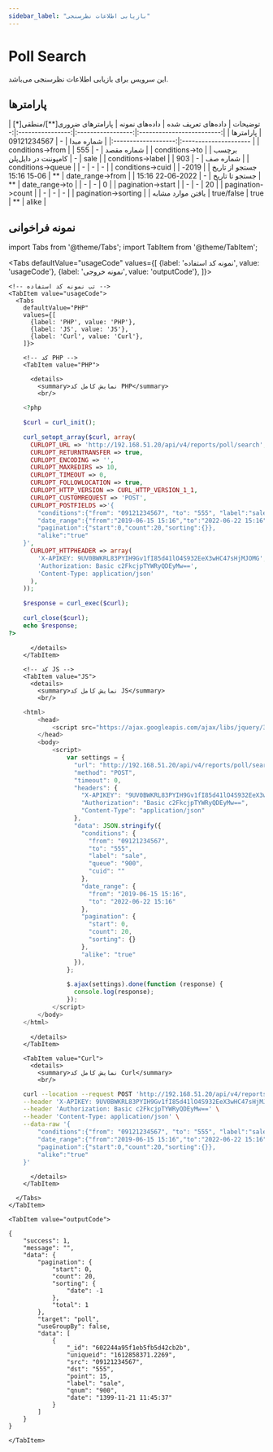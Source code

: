 ```yaml
---
sidebar_label: "بازیابی اطلاعات نظرسنجی"
---
```

<head>
  <title>بازیابی اطلاعات نظرسنجی | مستندات سیموتل</title>
</head>

# Poll Search

این سرویس برای بازیابی اطلاعات نظرسنجی می‌باشد.

## پارامتر‌ها
<div class="custom-table">
|          توضیحات          | داده‌های تعریف شده |   داده‌های نمونه  | پارامترهای ضروری[**]/منطقی[*] |      پارامتر‌ها      |
|:-------------------------:|:-----------------:|:----------------:|:----------------------:|:-------------------:|
|         شماره مبدا        |         -         |    09121234567    |                        |   conditions->from  |
|         شماره مقصد        |         -         |        555       |                        |    conditions->to   |
| برچسب کامپوننت در دایل‌پلن |         -         |       sale       |                        |  conditions->label  |
|          شماره صف         |         -         |        903       |                        |  conditions->queue  |
|             -             |         -         |         -        |                        |   conditions->cuid  |
|       جستجو از تاریخ      |                   | 2019-06-15 15:16 |           **           |   date_range->from  |
|       جستجو تا تاریخ      |         -         | 2022-06-22 15:16 |           **           |    date_range->to   |
|             -             |         -         |         0        |                        |  pagination->start  |
|             -             |         -         |        20        |                        |  pagination->count  |
|             -             |         -         |         -        |                        | pagination->sorting |
|     یافتن موارد مشابه     |     true/false    |       true       |           **           |        alike        |
</div>


## نمونه فراخوانی

<!--  -->


import Tabs from '@theme/Tabs';
import TabItem from '@theme/TabItem';

  <Tabs
    defaultValue="usageCode"
    values={[
      {label: 'نمونه کد استفاده', value: 'usageCode'},
      {label: 'نمونه خروجی', value: 'outputCode'},
    ]}>

    <!-- تب نمونه کد استفاده -->
    <TabItem value="usageCode">
      <Tabs
        defaultValue="PHP"
        values={[
          {label: 'PHP', value: 'PHP'},
          {label: 'JS', value: 'JS'},
          {label: 'Curl', value: 'Curl'},
        ]}>

        <!-- کد PHP -->
        <TabItem value="PHP">
      
          <details>
            <summary>نمایش کامل کد PHP</summary>
            <br/>

```php
	<?php

	$curl = curl_init();

	curl_setopt_array($curl, array(
	  CURLOPT_URL => 'http://192.168.51.20/api/v4/reports/poll/search',
	  CURLOPT_RETURNTRANSFER => true,
	  CURLOPT_ENCODING => '',
	  CURLOPT_MAXREDIRS => 10,
	  CURLOPT_TIMEOUT => 0,
	  CURLOPT_FOLLOWLOCATION => true,
	  CURLOPT_HTTP_VERSION => CURL_HTTP_VERSION_1_1,
	  CURLOPT_CUSTOMREQUEST => 'POST',
	  CURLOPT_POSTFIELDS =>'{
		"conditions":{"from": "09121234567", "to": "555", "label":"sale", "queue":"900", "cuid":""},
		"date_range":{"from":"2019-06-15 15:16","to":"2022-06-22 15:16"},
		"pagination":{"start":0,"count":20,"sorting":{}},
		"alike":"true"
	}',
	  CURLOPT_HTTPHEADER => array(
		'X-APIKEY: 9UV0BWKRL83PYIH9Gv1fI85d41lO4S932EeX3wHC47sHjMJOMG',
		'Authorization: Basic c2FkcjpTYWRyQDEyMw==',
		'Content-Type: application/json'
	  ),
	));

	$response = curl_exec($curl);

	curl_close($curl);
	echo $response;
?>
```

          </details>
        </TabItem>

        <!-- کد JS -->
        <TabItem value="JS">
          <details>
            <summary>نمایش کامل کد JS</summary>
            <br/>

```js
	<html>
		<head>
			<script src="https://ajax.googleapis.com/ajax/libs/jquery/3.5.1/jquery.min.js"></script>
		</head>
		<body>
			<script>
				var settings = {
				  "url": "http://192.168.51.20/api/v4/reports/poll/search",
				  "method": "POST",
				  "timeout": 0,
				  "headers": {
					"X-APIKEY": "9UV0BWKRL83PYIH9Gv1fI85d41lO4S932EeX3wHC47sHjMJOMG",
					"Authorization": "Basic c2FkcjpTYWRyQDEyMw==",
					"Content-Type": "application/json"
				  },
				  "data": JSON.stringify({
					"conditions": {
					  "from": "09121234567",
					  "to": "555",
					  "label": "sale",
					  "queue": "900",
					  "cuid": ""
					},
					"date_range": {
					  "from": "2019-06-15 15:16",
					  "to": "2022-06-22 15:16"
					},
					"pagination": {
					  "start": 0,
					  "count": 20,
					  "sorting": {}
					},
					"alike": "true"
				  }),
				};

				$.ajax(settings).done(function (response) {
				  console.log(response);
				});
			</script>
		</body>
	</html>
```

          </details>
        </TabItem>

        <TabItem value="Curl">
          <details>
            <summary>نمایش کامل کد Curl</summary>
            <br/>

```bash
	curl --location --request POST 'http://192.168.51.20/api/v4/reports/poll/search' \
	--header 'X-APIKEY: 9UV0BWKRL83PYIH9Gv1fI85d41lO4S932EeX3wHC47sHjMJOMG' \
	--header 'Authorization: Basic c2FkcjpTYWRyQDEyMw==' \
	--header 'Content-Type: application/json' \
	--data-raw '{
		"conditions":{"from": "09121234567", "to": "555", "label":"sale", "queue":"900", "cuid":""},
		"date_range":{"from":"2019-06-15 15:16","to":"2022-06-22 15:16"},
		"pagination":{"start":0,"count":20,"sorting":{}},
		"alike":"true"
	}'
```

          </details>
        </TabItem>

      </Tabs>
    </TabItem>

    <TabItem value="outputCode">

```shell
{
    "success": 1,
    "message": "",
    "data": {
        "pagination": {
            "start": 0,
            "count": 20,
            "sorting": {
                "date": -1
            },
            "total": 1
        },
        "target": "poll",
        "useGroupBy": false,
        "data": [
            {
                "_id": "602244a95f1eb5fb5d42cb2b",
                "uniqueid": "1612858371.2269",
                "src": "09121234567",
                "dst": "555",
                "point": 15,
                "label": "sale",
                "qnum": "900",
                "date": "1399-11-21 11:45:37"
            }
        ]
    }
}
```
    </TabItem>

  </Tabs>


